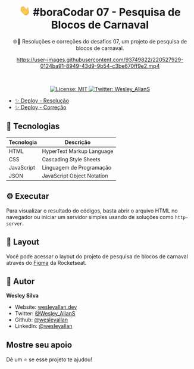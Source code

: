 <h1 align="center">
  <img src="../../.github/hi.gif" alt="Mão acenando" width="30px">
  #boraCodar 07 - Pesquisa de Blocos de Carnaval
</h1>
<p align="center">🌐🚀 Resoluções e correções do desafios 07, um projeto de pesquisa de blocos de carnaval.</p>

<div align="center">

https://user-images.githubusercontent.com/93749822/220527929-0124ba91-8949-43d9-9b54-c3be670ff9e2.mp4

</div>

<br />

<p align="center">
  <a href="#" target="_blank">
    <img alt="License: MIT" src="https://img.shields.io/badge/License-MIT-yellow.svg" />
  </a>
  <a href="https://twitter.com/Wesley_AllanS" target="_blank">
    <img alt="Twitter: Wesley_AllanS" src="https://img.shields.io/twitter/follow/Wesley_AllanS.svg?style=social" />
  </a>
</p>

- [✨ Deploy - Resolução](https://wesleyallan.github.io/bora-codar/07/resolucao/)
- [✨ Deploy - Correção](https://wesleyallan.github.io/bora-codar/07/correcao/)

## 🚀 Tecnologias

| Tecnologia | Descrição                  |
| ---------- | -------------------------- |
| HTML       | HyperText Markup Language  |
| CSS        | Cascading Style Sheets     |
| JavaScript | Linguagem de Programação   |
| JSON       | JavaScript Object Notation |

## ⚙ Executar

Para visualizar o resultado do códigos, basta abrir o arquivo HTML no navegador ou iniciar um servidor simples usando de soluções como `http-server`.

## 📑 Layout

Você pode acessar o layout do projeto de pesquisa de blocos de carnaval através do [Figma](https://www.figma.com/community/file/1205146101173113980) da Rocketseat.

## 👤 Autor

**Wesley Silva**

- Website: [wesleyallan.dev](https://wesleyallan.dev)
- Twitter: [@Wesley_AllanS](https://twitter.com/Wesley_AllanS)
- Github: [@wesleyallan](https://github.com/wesleyallan)
- LinkedIn: [@wesleyallan](https://linkedin.com/in/wesleyallan)

## Mostre seu apoio

Dê um ⭐️ se esse projeto te ajudou!
